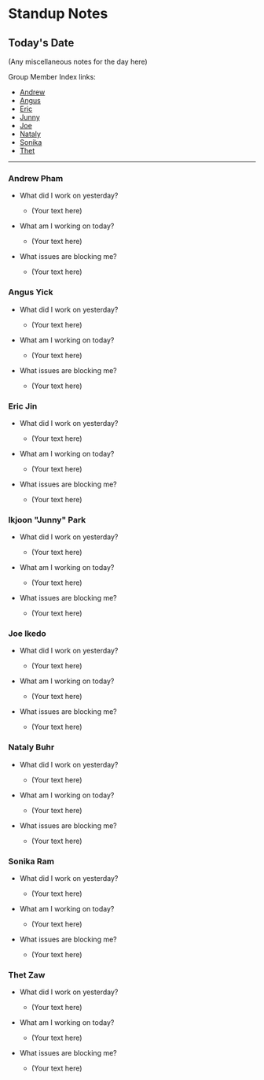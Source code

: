 # Standup Notes 
## Today's Date

(Any miscellaneous notes for the day here)

Group Member Index links: <br>
- [Andrew](#andrew-pham) <br>
- [Angus](#angus-yick) <br>
- [Eric](#eric-jin)<br>
- [Junny](#ikjoon-junny-park)<br>
- [Joe](#joe-ikedo)<br>
- [Nataly](#nataly-buhr)<br>
- [Sonika](#sonika-ram)<br>
- [Thet](#thet-zaw)<br>

<hr>

### **Andrew Pham**
- What did I work on yesterday?
    - (Your text here)

- What am I working on today?
    - (Your text here)

- What issues are blocking me?
    - (Your text here)

### **Angus Yick**
- What did I work on yesterday?
    - (Your text here)

- What am I working on today?
    - (Your text here)

- What issues are blocking me?
    - (Your text here)

### **Eric Jin**
- What did I work on yesterday?
    - (Your text here)

- What am I working on today?
    - (Your text here)

- What issues are blocking me?
    - (Your text here)

### **Ikjoon "Junny" Park**
- What did I work on yesterday?
    - (Your text here)

- What am I working on today?
    - (Your text here)

- What issues are blocking me?
    - (Your text here)

### **Joe Ikedo**
- What did I work on yesterday?
    - (Your text here)

- What am I working on today?
    - (Your text here)

- What issues are blocking me?
    - (Your text here)

### **Nataly Buhr**
- What did I work on yesterday?
    - (Your text here)

- What am I working on today?
    - (Your text here)

- What issues are blocking me?
    - (Your text here)

### **Sonika Ram**
- What did I work on yesterday?
    - (Your text here)

- What am I working on today?
    - (Your text here)

- What issues are blocking me?
    - (Your text here)

### **Thet Zaw**
- What did I work on yesterday?
    - (Your text here)

- What am I working on today?
    - (Your text here)

- What issues are blocking me?
    - (Your text here)